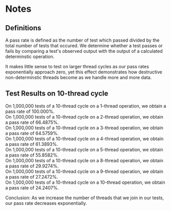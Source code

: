 # Notes

## Definitions
A pass rate is defined as the number of test which passed divided by the total number of tests that occured. We determine whether a test passes or fails by comparing a test's observed output with the output of a calculated determinstic operation.

It makes little sense to test on larger thread cycles as our pass rates exponentially approach zero, yet this effect demonstrates how destructive non-determinstic threads become as we handle more and more data.

## Test Results on 10-thread cycle
On 1,000,000 tests of a 10-thread cycle on a 1-thread operation, we obtain a pass rate of 100.000%. <br>
On 1,000,000 tests of a 10-thread cycle on a 2-thread operation, we obtain a pass rate of 66.4875%. <br>
On 1,000,000 tests of a 10-thread cycle on a 3-thread operation, we obtain a pass rate of 64.5759%. <br>
On 1,000,000 tests of a 10-thread cycle on a 4-thread operation, we obtain a pass rate of 61.3893%. <br>
On 1,000,000 tests of a 10-thread cycle on a 5-thread operation, we obtain a pass rate of 55.8582%. <br>
On 1,000,000 tests of a 10-thread cycle on a 8-thread operation, we obtain a pass rate of 29.9274%. <br>
On 1,000,000 tests of a 10-thread cycle on a 9-thread operation, we obtain a pass rate of 27.2472%. <br>
On 1,000,000 tests of a 10-thread cycle on a 10-thread operation, we obtain a pass rate of 24.2407%. <br>

Conclusion: As we increase the number of threads that we join in our tests, our pass rate decreases exponentially.